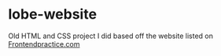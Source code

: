 # lobe-website
Old HTML and CSS project I did based off the website listed on [Frontendpractice.com](https://www.frontendpractice.com/)

